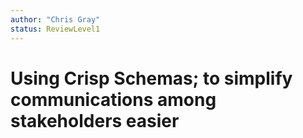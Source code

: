 ```yaml
---
author: "Chris Gray"
status: ReviewLevel1
---
```


# Using Crisp Schemas; to simplify communications among stakeholders easier
